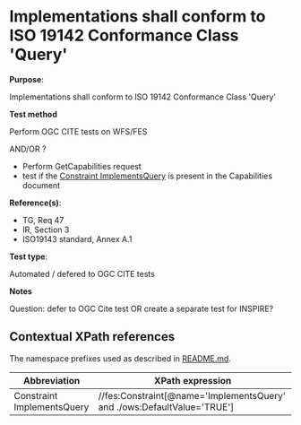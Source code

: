 # Implementations shall conform to ISO 19142 Conformance Class 'Query'

**Purpose**: 

Implementations shall conform to ISO 19142 Conformance Class 'Query'

**Test method**

Perform OGC CITE tests on WFS/FES

AND/OR ?

* Perform GetCapabilities request
* test if the [Constraint ImplementsQuery](#implementsquery) is present in the Capabilities document

**Reference(s)**: 

* TG, Req 47
* IR, Section 3
* ISO19143 standard, Annex A.1

**Test type**: 

Automated / defered to OGC CITE tests

**Notes**

Question: defer to OGC Cite test OR create a separate test for INSPIRE?

## Contextual XPath references

The namespace prefixes used as described in [README.md](README.md#namespaces).

Abbreviation                                               |  XPath expression
---------------------------------------------------------- | -------------------------------------------------------------------------
Constraint ImplementsQuery <a name="implementsquery"></a> | //fes:Constraint[@name='ImplementsQuery' and ./ows:DefaultValue='TRUE']
